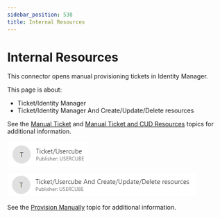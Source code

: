 ```yaml
---
sidebar_position: 538
title: Internal Resources
---
```


# Internal Resources

This connector opens manual provisioning tickets in Identity Manager.

This page is about:

* Ticket/Identity Manager
* Ticket/Identity Manager And Create/Update/Delete resources

See the [Manual Ticket](../../references-packages/manual-ticket/index "Manual Ticket") and [Manual Ticket and CUD Resources](../../references-packages/manual-ticket-and-cud-resources/index "Manual Ticket and CUD Resources") topics for additional information.

![Package: Ticket/Usercube](../../../../../../../../static/images/Usercube_SaaS/Content/Resources/Images/Packages_usercubeticket_V603.png)

![Package: Ticket/Usercube And Create/Update/Delete resources](../../../../../../../../static/images/Usercube_SaaS/Content/Resources/Images/Packages_usercubeticketcud_V603.png)

See the [Provision Manually](../../../../user-guide/administrate/provisioning/manual-provisioning/index "Provision Manually") topic for additional information.